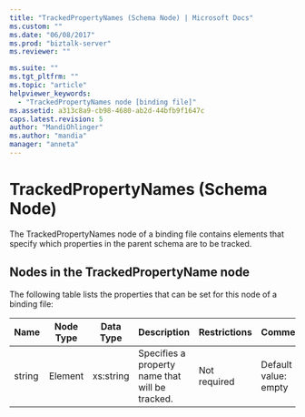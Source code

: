 ```yaml
---
title: "TrackedPropertyNames (Schema Node) | Microsoft Docs"
ms.custom: ""
ms.date: "06/08/2017"
ms.prod: "biztalk-server"
ms.reviewer: ""

ms.suite: ""
ms.tgt_pltfrm: ""
ms.topic: "article"
helpviewer_keywords: 
  - "TrackedPropertyNames node [binding file]"
ms.assetid: a313c8a9-cb98-4680-ab2d-44bfb9f1647c
caps.latest.revision: 5
author: "MandiOhlinger"
ms.author: "mandia"
manager: "anneta"
---
```

# TrackedPropertyNames (Schema Node)
The TrackedPropertyNames node of a binding file contains elements that specify which properties in the parent schema are to be tracked.  

## Nodes in the TrackedPropertyName node  
 The following table lists the properties that can be set for this node of a binding file:  


| <strong>Name</strong> | <strong>Node Type</strong> | <strong>Data Type</strong> |          <strong>Description</strong>           | <strong>Restrictions</strong> | <strong>Comments</strong> |
|-----------------------|----------------------------|----------------------------|-------------------------------------------------|-------------------------------|---------------------------|
|        string         |          Element           |         xs:string          | Specifies a property name that will be tracked. |         Not required          |   Default value: empty    |

